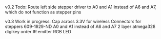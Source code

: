 v0.2 Todo: Route left side stepper driver to A0 and A1 instead of A6 and A7, which do not function as stepper pins

v0.3 Work in progress:
Cap across 3.3V for wireless
Connectors for steppers 609-1929-ND
A0 and A1 instead of A6 and A7
2 layer
atmega328 digikey order
IR emitter
RGB LED